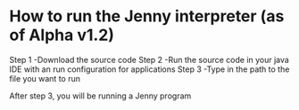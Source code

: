 # How to run the Jenny interpreter (as of Alpha v1.2)
Step 1
  -Download the source code
Step 2
  -Run the source code in your java IDE with an run configuration for applications
Step 3
  -Type in the path to the file you want to run
  
After step 3, you will be running a Jenny program
